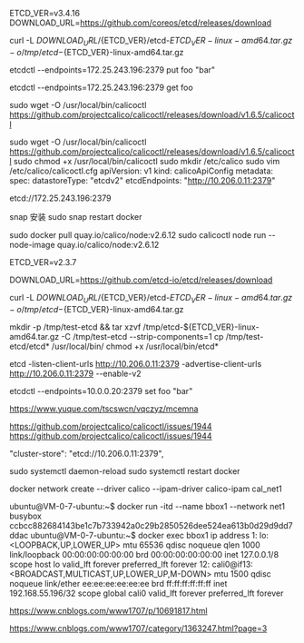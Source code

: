 ETCD_VER=v3.4.16
DOWNLOAD_URL=https://github.com/coreos/etcd/releases/download

curl -L ${DOWNLOAD_URL}/${ETCD_VER}/etcd-${ETCD_VER}-linux-amd64.tar.gz -o /tmp/etcd-${ETCD_VER}-linux-amd64.tar.gz






etcdctl --endpoints=172.25.243.196:2379 put foo "bar"

etcdctl --endpoints=172.25.243.196:2379 get foo

sudo wget -O /usr/local/bin/calicoctl https://github.com/projectcalico/calicoctl/releases/download/v1.6.5/calicoctl

sudo wget -O /usr/local/bin/calicoctl https://github.com/projectcalico/calicoctl/releases/download/v1.6.5/calicoctl
sudo chmod +x /usr/local/bin/calicoctl
sudo mkdir /etc/calico
sudo vim /etc/calico/calicoctl.cfg
apiVersion: v1
kind: calicoApiConfig
metadata:
spec:
    datastoreType: "etcdv2"
    etcdEndpoints: "http://10.206.0.11:2379"

etcd://172.25.243.196:2379

snap 安装
sudo snap restart docker

sudo docker pull quay.io/calico/node:v2.6.12
sudo calicoctl node run --node-image quay.io/calico/node:v2.6.12

ETCD_VER=v2.3.7

DOWNLOAD_URL=https://github.com/etcd-io/etcd/releases/download

curl -L ${DOWNLOAD_URL}/${ETCD_VER}/etcd-${ETCD_VER}-linux-amd64.tar.gz -o /tmp/etcd-${ETCD_VER}-linux-amd64.tar.gz

mkdir -p /tmp/test-etcd && tar xzvf /tmp/etcd-${ETCD_VER}-linux-amd64.tar.gz -C /tmp/test-etcd --strip-components=1
cp /tmp/test-etcd/etcd* /usr/local/bin/
chmod +x /usr/local/bin/etcd* 


etcd -listen-client-urls http://10.206.0.11:2379 -advertise-client-urls http://10.206.0.11:2379 --enable-v2

etcdctl --endpoints=10.0.0.20:2379 set foo "bar"

https://www.yuque.com/tscswcn/vqczyz/mcemna

https://github.com/projectcalico/calicoctl/issues/1944
https://github.com/projectcalico/calicoctl/issues/1944

"cluster-store": "etcd://10.206.0.11:2379",

sudo systemctl daemon-reload
sudo systemctl restart docker



docker network create --driver calico --ipam-driver calico-ipam cal_net1


ubuntu@VM-0-7-ubuntu:~$ docker run -itd --name bbox1 --network net1 busybox
ccbcc882684143be1c7b733942a0c29b2850526dee524ea613b0d29d9dd7ddac
ubuntu@VM-0-7-ubuntu:~$ docker exec bbox1 ip address
1: lo: <LOOPBACK,UP,LOWER_UP> mtu 65536 qdisc noqueue qlen 1000
    link/loopback 00:00:00:00:00:00 brd 00:00:00:00:00:00
    inet 127.0.0.1/8 scope host lo
       valid_lft forever preferred_lft forever
12: cali0@if13: <BROADCAST,MULTICAST,UP,LOWER_UP,M-DOWN> mtu 1500 qdisc noqueue
    link/ether ee:ee:ee:ee:ee:ee brd ff:ff:ff:ff:ff:ff
    inet 192.168.55.196/32 scope global cali0
       valid_lft forever preferred_lft forever

https://www.cnblogs.com/www1707/p/10691817.html

https://www.cnblogs.com/www1707/category/1363247.html?page=3